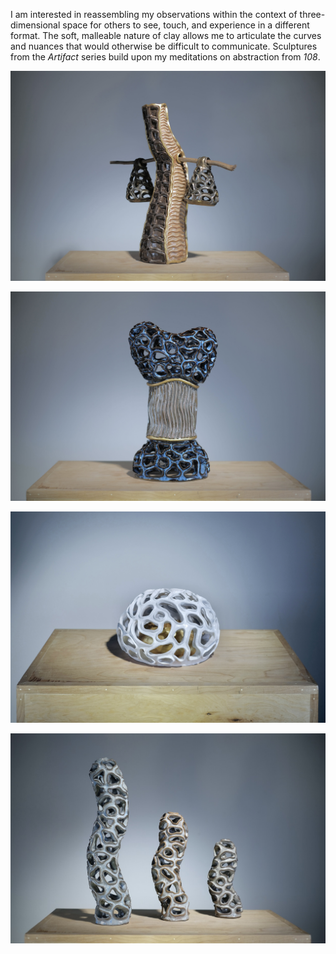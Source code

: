 I am interested in reassembling my observations within the context of three-dimensional space for others to see, touch, and experience in a different format. The soft, malleable nature of clay allows me to articulate the curves and nuances that would otherwise be difficult to communicate. Sculptures from the  *Artifact* series build upon my meditations on abstraction from *108*.

![elder](../../images/ceramics/artifact/elder.jpeg)

![bliss](../../images/ceramics/artifact/bliss.jpeg)

![shelter](../../images/ceramics/artifact/shelter.jpg)

![relation](../../images/ceramics/artifact/relation.jpg)